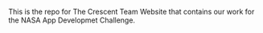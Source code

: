 This is the repo for The Crescent Team Website that contains our work for the NASA App Developmet Challenge. 
